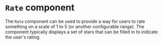 # `Rate` component
The `Rate` component can be used to provide a way for users to rate something on a scale of 1 to 5 (or another configurable range). The component typically displays a set of stars that can be filled in to indicate the user's rating.